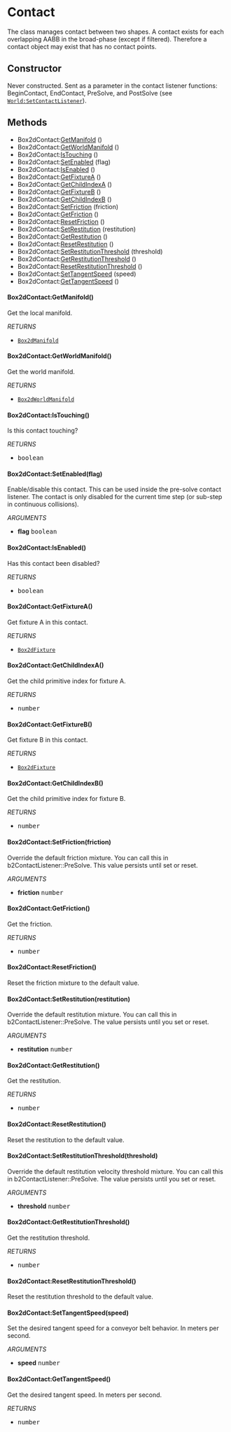 # Contact
The class manages contact between two shapes. A contact exists for each overlapping AABB in the broad-phase (except if filtered). Therefore a contact object may exist that has no contact points.

## Constructor
Never constructed. Sent as a parameter in the contact listener functions: BeginContact, EndContact, PreSolve, and PostSolve (see [`World:SetContactListener`](World.md#box2dworldsetcontactlistenerlistener)).

## Methods

* Box2dContact:[GetManifold](#box2dcontactgetmanifold) ()
* Box2dContact:[GetWorldManifold](#box2dcontactgetworldmanifold) ()
* Box2dContact:[IsTouching](#box2dcontactistouching) ()
* Box2dContact:[SetEnabled](#box2dcontactsetenabledflag) (flag)
* Box2dContact:[IsEnabled](#box2dcontactisenabled) ()
* Box2dContact:[GetFixtureA](#box2dcontactgetfixturea) ()
* Box2dContact:[GetChildIndexA](#box2dcontactgetchildindexa) ()
* Box2dContact:[GetFixtureB](#box2dcontactgetfixtureb) ()
* Box2dContact:[GetChildIndexB](#box2dcontactgetchildindexb) ()
* Box2dContact:[SetFriction](#box2dcontactsetfrictionfriction) (friction)
* Box2dContact:[GetFriction](#box2dcontactgetfriction) ()
* Box2dContact:[ResetFriction](#box2dcontactresetfriction) ()
* Box2dContact:[SetRestitution](#box2dcontactsetrestitutionrestitution) (restitution)
* Box2dContact:[GetRestitution](#box2dcontactgetrestitution) ()
* Box2dContact:[ResetRestitution](#box2dcontactresetrestitution) ()
* Box2dContact:[SetRestitutionThreshold](#box2dcontactsetrestitutionthresholdthreshold) (threshold)
* Box2dContact:[GetRestitutionThreshold](#box2dcontactgetrestitutionthreshold) ()
* Box2dContact:[ResetRestitutionThreshold](#box2dcontactresetrestitutionthreshold) ()
* Box2dContact:[SetTangentSpeed](#box2dcontactsettangentspeedspeed) (speed)
* Box2dContact:[GetTangentSpeed](#box2dcontactgettangentspeed) ()

#### Box2dContact:GetManifold()
Get the local manifold.

_RETURNS_
* [`Box2dManifold`](Box2dManifold.md)

#### Box2dContact:GetWorldManifold()
Get the world manifold.

_RETURNS_
* [`Box2dWorldManifold`](Box2dWorldManifold.md)

#### Box2dContact:IsTouching()
Is this contact touching?

_RETURNS_
* <kbd>boolean</kbd>

#### Box2dContact:SetEnabled(flag)
Enable/disable this contact. This can be used inside the pre-solve
contact listener. The contact is only disabled for the current
time step (or sub-step in continuous collisions).

_ARGUMENTS_
* __flag__ <kbd>boolean</kbd>

#### Box2dContact:IsEnabled()
Has this contact been disabled?

_RETURNS_
* <kbd>boolean</kbd>

#### Box2dContact:GetFixtureA()
Get fixture A in this contact.

_RETURNS_
* [`Box2dFixture`](Fixture.md)

#### Box2dContact:GetChildIndexA()
Get the child primitive index for fixture A.

_RETURNS_
* <kbd>number</kbd>

#### Box2dContact:GetFixtureB()
Get fixture B in this contact.

_RETURNS_
* [`Box2dFixture`](Fixture.md)

#### Box2dContact:GetChildIndexB()
Get the child primitive index for fixture B.

_RETURNS_
* <kbd>number</kbd>

#### Box2dContact:SetFriction(friction)
Override the default friction mixture. You can call this in b2ContactListener::PreSolve.
This value persists until set or reset.

_ARGUMENTS_
* __friction__ <kbd>number</kbd>

#### Box2dContact:GetFriction()
Get the friction.

_RETURNS_
* <kbd>number</kbd>

#### Box2dContact:ResetFriction()
Reset the friction mixture to the default value.

#### Box2dContact:SetRestitution(restitution)
Override the default restitution mixture. You can call this in b2ContactListener::PreSolve.
The value persists until you set or reset.

_ARGUMENTS_
* __restitution__ <kbd>number</kbd>

#### Box2dContact:GetRestitution()
Get the restitution.

_RETURNS_
* <kbd>number</kbd>

#### Box2dContact:ResetRestitution()
Reset the restitution to the default value.

#### Box2dContact:SetRestitutionThreshold(threshold)
Override the default restitution velocity threshold mixture. You can call this in b2ContactListener::PreSolve.
The value persists until you set or reset.

_ARGUMENTS_
* __threshold__ <kbd>number</kbd>

#### Box2dContact:GetRestitutionThreshold()
Get the restitution threshold.

_RETURNS_
* <kbd>number</kbd>

#### Box2dContact:ResetRestitutionThreshold()
Reset the restitution threshold to the default value.

#### Box2dContact:SetTangentSpeed(speed)
Set the desired tangent speed for a conveyor belt behavior. In meters per second.

_ARGUMENTS_
* __speed__ <kbd>number</kbd>

#### Box2dContact:GetTangentSpeed()
Get the desired tangent speed. In meters per second.

_RETURNS_
* <kbd>number</kbd>
